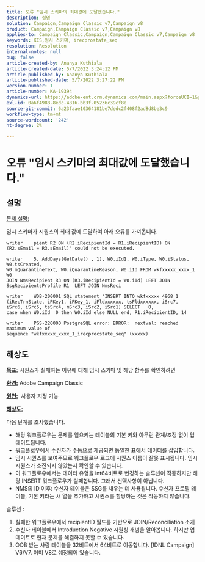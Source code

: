 ```yaml
---
title: 오류 "임시 스키마의 최대값에 도달했습니다."
description: 설명
solution: Campaign,Campaign Classic v7,Campaign v8
product: Campaign,Campaign Classic v7,Campaign v8
applies-to: Campaign Classic,Campaign,Campaign Classic v7,Campaign v8
keywords: KCS,임시 스키마, irecprostate_seq
resolution: Resolution
internal-notes: null
bug: false
article-created-by: Ananya Kuthiala
article-created-date: 5/7/2022 3:24:12 PM
article-published-by: Ananya Kuthiala
article-published-date: 5/7/2022 3:27:22 PM
version-number: 1
article-number: KA-19394
dynamics-url: https://adobe-ent.crm.dynamics.com/main.aspx?forceUCI=1&pagetype=entityrecord&etn=knowledgearticle&id=f17f99ba-19ce-ec11-a7b5-0022480a8e40
exl-id: 0a6f4988-8edc-4816-bb3f-05236c39cf8e
source-git-commit: 6a23faae10364181be7dedc2f408f2ad8d8be3c9
workflow-type: tm+mt
source-wordcount: '242'
ht-degree: 2%

---
```


# 오류 &quot;임시 스키마의 최대값에 도달했습니다.&quot;

## 설명


<u>문제 설명:</u>

임시 스키마가 시퀀스의 최대 값에 도달하여 아래 오류를 가져옵니다.

```
writer    pient R2 ON (R2.iRecipientId = R1.iRecipientID) ON (R2.sEmail = R3.sEmail)' could not be executed.

writer    5, AddDays(GetDate() , 1), W0.iId1, W0.iType, W0.iStatus, W0.tsCreated, 
W0.mQuarantineText, W0.iQuarantineReason, W0.iId FROM wkfxxxxx_xxxx_1 W0  
JOIN NmsRecipient R3 ON (R3.iRecipientId = W0.iId) LEFT JOIN SsgRecipientsProfile R1  LEFT JOIN NmsReci

writer    WDB-200001 SQL statement 'INSERT INTO wkfxxxxx_4968_1 
(iRecTrnState, iPKey1, iPKey_1, iFldxxxxxx, tsFldxxxxxx, iSrc7, 
iSrc6, iSrc5, tsSrc4, mSrc3, iSrc2, iSrc1) SELECT   0, 
case when W0.iId  0 then W0.iId else NULL end, R1.iRecipientID, 14

writer    PGS-220000 PostgreSQL error: ERROR:  nextval: reached maximum value of 
sequence "wkfxxxxx_xxxx_1_irecprocstate_seq" (xxxxx)
```

## 해상도


<b><u>목표:</u></b> 시퀀스가 실패하는 이유에 대해 임시 스키마 및 해당 함수를 확인하려면

<b><u>환경:</u></b> Adobe Campaign Classic

<b><u>원인:</u></b>  사용자 지정 기능

<b><u>해상도:</u></b>

다음 단계를 조사했습니다.

- 해당 워크플로우는 문제를 일으키는 테이블의 기본 키와 아무런 관계/조정 없이 업데이트됩니다.
- 워크플로우에서 수신자가 수동으로 제공되면 동일한 표에서 데이터를 삽입합니다.
- 임시 시퀀스를 보여주므로 워크플로우 로그에 시퀀스 이름이 잘못 표시됩니다. 임시 시퀀스가 소진되지 않았는지 확인할 수 있습니다.
- 이 워크플로우에서는 데이터 유형을 int64비트로 변경하는 솔루션이 작동하지만 해당 INSERT 워크플로우가 실패합니다. 그래서 선택사항이 아닙니다.
- NMS의 ID 이후: 수신자 테이블은 SSG를 채우는 데 사용됩니다. 수신자 프로필 테이블, 기본 키라는 새 열을 추가하고 시퀀스를 할당하는 것은 작동하지 않습니다.


솔루션 :

1. 실패한 워크플로우에서 recipientID 필드를 기반으로 JOIN/Reconciliation 소개
2. 수신자 테이블에서 Introduction Negative 시퀀싱 개념을 알아봅니다. 하지만 업데이트로 현재 문제를 해결하지 못할 수 있습니다.
3. OOB 받는 사람 테이블을 32비트에서 64비트로 이동합니다. [!DNL Campaign] V6/V7. 이미 V8로 예정되어 있습니다.
